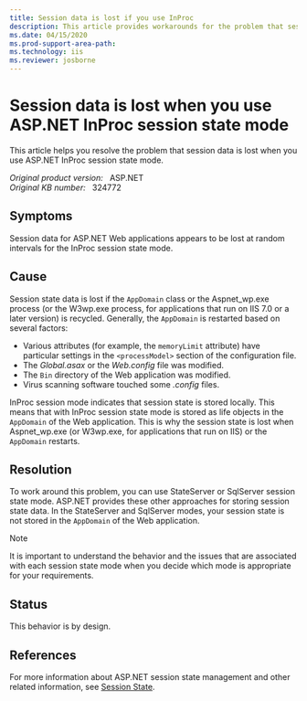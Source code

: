 ```yaml
---
title: Session data is lost if you use InProc
description: This article provides workarounds for the problem that session data is lost when you use ASP.NET InProc session state mode.
ms.date: 04/15/2020
ms.prod-support-area-path: 
ms.technology: iis
ms.reviewer: josborne
---
```

# Session data is lost when you use ASP.NET InProc session state mode

This article helps you resolve the problem that session data is lost when you use ASP.NET InProc session state mode.

_Original product version:_ &nbsp; ASP.NET  
_Original KB number:_ &nbsp; 324772

## Symptoms

Session data for ASP.NET Web applications appears to be lost at random intervals for the InProc session state mode.

## Cause

Session state data is lost if the `AppDomain` class or the Aspnet_wp.exe process (or the W3wp.exe process, for applications that run on IIS 7.0 or a later version) is recycled. Generally, the `AppDomain` is restarted based on several factors:

- Various attributes (for example, the `memoryLimit` attribute) have particular settings in the `<processModel>` section of the configuration file.
- The *Global.asax* or the *Web.config* file was modified.
- The `Bin` directory of the Web application was modified.
- Virus scanning software touched some *.config* files.

InProc session mode indicates that session state is stored locally. This means that with InProc session state mode is stored as life objects in the `AppDomain` of the Web application. This is why the session state is lost when Aspnet_wp.exe (or W3wp.exe, for applications that run on IIS) or the `AppDomain` restarts.

## Resolution

To work around this problem, you can use StateServer or SqlServer session state mode. ASP.NET provides these other approaches for storing session state data. In the StateServer and SqlServer modes, your session state is not stored in the `AppDomain` of the Web application.

> [!NOTE]
> It is important to understand the behavior and the issues that are associated with each session state mode when you decide which mode is appropriate for your requirements.

## Status

This behavior is by design.

## References

For more information about ASP.NET session state management and other related information, see [Session State](/previous-versions/dotnet/netframework-1.1/87069683(v=vs.71)).

